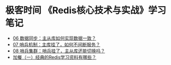 # 极客时间 《Redis核心技术与实战》学习笔记

- [06 数据同步：主从库如何实现数据一致？](chap06.md)
- [07 哨兵机制：主库挂了，如何不间断服务？](chap07.md)
- [08 哨兵集群：哨兵挂了，主从库还能切换吗？](chap08.md)
- [加餐（一）经典的Redis学习资料有哪些？](extra_meal01.md)